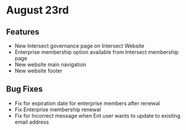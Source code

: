 # August 23rd

## Features

* New Intersect governance page on Intersect Website
* Enterprise membership option available from Intersect membership page
* New website main navigation
* New website footer

## Bug Fixes

* Fix for expiration date for enterprise members after renewal
* Fix Enterprise membership renewal
* Fix for Incorrect message when Ent user wants to update to existing email address&#x20;
